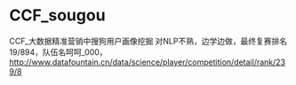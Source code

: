 # CCF_sougou
CCF_大数据精准营销中搜狗用户画像挖掘
对NLP不熟，边学边做，最终复赛排名19/894，队伍名呵呵_000，http://www.datafountain.cn/data/science/player/competition/detail/rank/239/8

